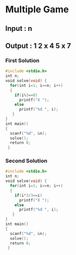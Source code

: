 # Multiple Game
## Input : n
## Output : 1 2 x 4 5 x 7
### First Solution
```c
#include <stdio.h>
int n;
void solve(void) {   
  for(int i=1; i<=n; i++)   
  {     
    if(i%3==0) 
      printf("X ");    
    else
      printf("%d ", i);  
   } 
}
int main() 
{  
  scanf("%d", &n);   
  solve();   
  return 0; 
 }
```
### Second Solution
```c
#include <stdio.h>
int n;
void solve(void) {   
  for(int i=1; i<=n; i++)   
  {     
    if(i*3/3==i) 
      printf("X ");    
    else
      printf("%d ", i);  
   } 
}
int main() 
{  
  scanf("%d", &n);   
  solve();   
  return 0; 
 }
```
